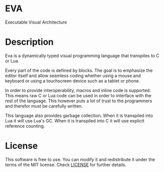 # EVA
Executable Visual Architecture

# Description
Eva is a dynamically typed visual programming language that transpiles to C or Lua.

Every part of the code is defined by blocks. The goal is to emphasize the editor itself and allow seamless coding whether using a mouse and keyboard or using a touchscreen device such as a tablet or phone.

In order to provide interoperability, macros and inline code is supported. This means raw C or Lua code can be used in order to interface with the rest of the language. This however puts a lot of trust to the programmers and therefor must be carefully written.

This language also provides garbage collection. When it is transpiled into Lua it will use Lua's GC. When it is transpiled into C it will use explicit reference counting.

# License
This software is free to use. You can modify it and redistribute it under the terms of the MIT license. Check [LICENSE](LICENSE) for further details.
